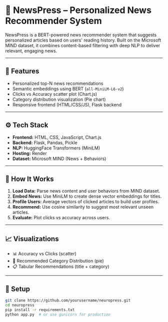# 📰 NewsPress – Personalized News Recommender System

NewsPress is a BERT-powered news recommender system that suggests personalized articles based on users' reading history. Built on the Microsoft MIND dataset, it combines content-based filtering with deep NLP to deliver relevant, engaging news.

---

## 🚀 Features

- Personalized top-N news recommendations
- Semantic embeddings using BERT (`all-MiniLM-L6-v2`)
- Clicks vs Accuracy scatter plot (Chart.js)
- Category distribution visualization (Pie chart)
- Responsive frontend (HTML/CSS/JS), Flask backend

---

## ⚙️ Tech Stack

- **Frontend:** HTML, CSS, JavaScript, Chart.js  
- **Backend:** Flask, Pandas, Pickle  
- **NLP:** HuggingFace Transformers (MiniLM)  
- **Hosting:** Render  
- **Dataset:** Microsoft MIND (News + Behaviors)

---

## 🧠 How It Works

1. **Load Data:** Parse news content and user behaviors from MIND dataset.  
2. **Embed News:** Use MiniLM to create dense vector embeddings for titles.  
3. **Profile Users:** Average vectors of clicked articles to build user profiles.  
4. **Recommend:** Use cosine similarity to suggest most relevant unseen articles.  
5. **Evaluate:** Plot clicks vs accuracy across users.

---

## 📈 Visualizations

- 📊 Accuracy vs Clicks (scatter)
- 🥧 Recommended Category Distribution (pie)
- 📋 Tabular Recommendations (title + category)

---

## 📁 Setup

```bash
git clone https://github.com/yourusername/neuropress.git
cd neuropress
pip install -r requirements.txt
python app.py  # or use gunicorn for production
